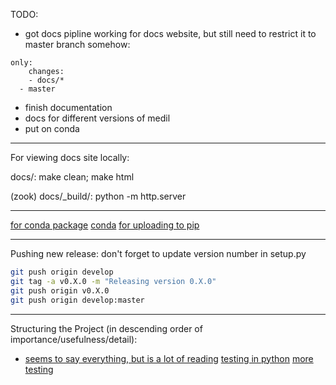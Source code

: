TODO:

- got docs pipline working for docs website, but still need to restrict it to master branch somehow:
```
only:
    changes:
    - docs/*
  - master
 ```
 
- finish documentation
- docs for different versions of medil
- put on conda

 -------------------------------------------------------------------------------
 
For viewing docs site locally:
 
 docs/: make clean; make html
 
 (zook) docs/_build/: python -m http.server

-------------------------------------------------------------------------------

[for conda package](https://stackoverflow.com/questions/49474575/how-to-install-my-own-python-module-package-via-conda-and-watch-its-changes)
[conda](https://enterprise-docs.anaconda.com/en/latest/data-science-workflows/packages/upload.html)
[for uploading to pip](https://packaging.python.org/tutorials/packaging-projects/)

-------------------------------------------------------------------------------

Pushing new release: don't forget to update version number in setup.py 
```bash
git push origin develop
git tag -a v0.X.0 -m "Releasing version 0.X.0"
git push origin v0.X.0
git push origin develop:master
```

-------------------------------------------------------------------------------

Structuring the Project (in descending order of importance/usefulness/detail):
  * [seems to say everything, but is a lot of reading](https://docs.python-guide.org/writing/structure/)
[testing in python](https://realpython.com/python-testing/)
[more testing](https://docs.python-guide.org/writing/tests/)
